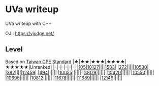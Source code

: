# UVa writeup
UVa writeup with C++

OJ : https://vjudge.net/

## Level
Based on [Taiwan CPE Standard](http://par.cse.nsysu.edu.tw/~advprog/star.php) 
|★|★★|★★★|★★★★|★★★★★|Unranked|
|-|-|-|-|-|-|
|[105](Problem/level1/105/105.md)|[10127](Problem/level2/10127/10127.md)||||[1583](Problem/unranked/1583/1583.md)|
|[272](Problem/level1/272/272.md)|||||[10530](Problem/unranked/10530/10530.md)|
|[382](Problem/level1/382/382.md)|||||[12459](Problem/unranked/12459/12459.md)|
|[494](Problem/level1/494/494.md)||||||
|[10055](Problem/level1/10055/10055.md)||||||
|[10079](Problem/level1/10079/10079.md)||||||
|[10420](Problem/level1/10420/10420.md)||||||
|[10550](Problem/level1/10550/10550.md)||||||
|[10696](Problem/level1/10696/10696.md)||||||
|[10812](Problem/level1/10812/10812.md)||||||
|[11678](Problem/level1/11678/11678.md)||||||
|[11689](Problem/level1/11689/11689.md)||||||
|[12149](Problem/level1/12149/12149.md)||||||
